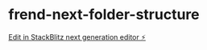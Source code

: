 # frend-next-folder-structure

[Edit in StackBlitz next generation editor ⚡️](https://stackblitz.com/~/github.com/sannajammeh/frend-next-folder-structure)